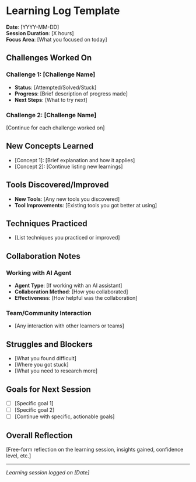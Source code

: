 # Learning Log Template

**Date**: [YYYY-MM-DD]  
**Session Duration**: [X hours]  
**Focus Area**: [What you focused on today]

## Challenges Worked On

### Challenge 1: [Challenge Name]
- **Status**: [Attempted/Solved/Stuck]
- **Progress**: [Brief description of progress made]
- **Next Steps**: [What to try next]

### Challenge 2: [Challenge Name]
[Continue for each challenge worked on]

## New Concepts Learned

- [Concept 1]: [Brief explanation and how it applies]
- [Concept 2]: [Continue listing new learnings]

## Tools Discovered/Improved

- **New Tools**: [Any new tools you discovered]
- **Tool Improvements**: [Existing tools you got better at using]

## Techniques Practiced

- [List techniques you practiced or improved]

## Collaboration Notes

### Working with AI Agent
- **Agent Type**: [If working with an AI assistant]
- **Collaboration Method**: [How you collaborated]
- **Effectiveness**: [How helpful was the collaboration]

### Team/Community Interaction
- [Any interaction with other learners or teams]

## Struggles and Blockers

- [What you found difficult]
- [Where you got stuck]
- [What you need to research more]

## Goals for Next Session

- [ ] [Specific goal 1]
- [ ] [Specific goal 2]
- [ ] [Continue with specific, actionable goals]

## Overall Reflection

[Free-form reflection on the learning session, insights gained, confidence level, etc.]

---
*Learning session logged on [Date]*